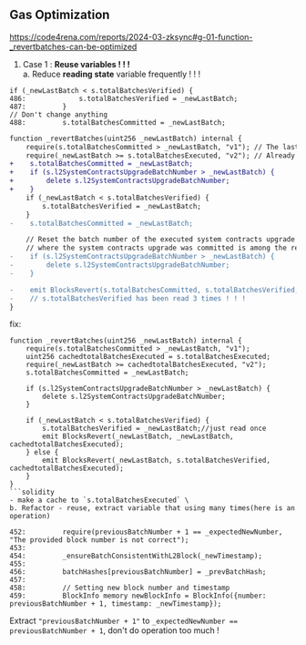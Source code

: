 ## Gas Optimization
https://code4rena.com/reports/2024-03-zksync#g-01-function-_revertbatches-can-be-optimized
1. Case 1 : **Reuse variables ! ! !**\
a. Reduce **reading state** variable frequently ! ! !
```solidity
if (_newLastBatch < s.totalBatchesVerified) {
486:             s.totalBatchesVerified = _newLastBatch;
487:         }
// Don't change anything
488:         s.totalBatchesCommitted = _newLastBatch;
```
```diff
function _revertBatches(uint256 _newLastBatch) internal {
    require(s.totalBatchesCommitted > _newLastBatch, "v1"); // The last committed batch is less than new last batch
    require(_newLastBatch >= s.totalBatchesExecuted, "v2"); // Already executed batches cannot be reverted
+    s.totalBatchesCommitted = _newLastBatch;
+    if (s.l2SystemContractsUpgradeBatchNumber > _newLastBatch) {
+        delete s.l2SystemContractsUpgradeBatchNumber;
+    }
    if (_newLastBatch < s.totalBatchesVerified) {
        s.totalBatchesVerified = _newLastBatch;
    }
-    s.totalBatchesCommitted = _newLastBatch;

    // Reset the batch number of the executed system contracts upgrade transaction if the batch
    // where the system contracts upgrade was committed is among the reverted batches.
-    if (s.l2SystemContractsUpgradeBatchNumber > _newLastBatch) {
-        delete s.l2SystemContractsUpgradeBatchNumber;
-    }

-    emit BlocksRevert(s.totalBatchesCommitted, s.totalBatchesVerified, s.totalBatchesExecuted);
-    // s.totalBatchesVerified has been read 3 times ! ! !
}
```
fix:
```solidity
function _revertBatches(uint256 _newLastBatch) internal {
    require(s.totalBatchesCommitted > _newLastBatch, "v1");
    uint256 cachedtotalBatchesExecuted = s.totalBatchesExecuted;
    require(_newLastBatch >= cachedtotalBatchesExecuted, "v2");
    s.totalBatchesCommitted = _newLastBatch;
    
    if (s.l2SystemContractsUpgradeBatchNumber > _newLastBatch) {
        delete s.l2SystemContractsUpgradeBatchNumber;
    }

    if (_newLastBatch < s.totalBatchesVerified) {
        s.totalBatchesVerified = _newLastBatch;//just read once
        emit BlocksRevert(_newLastBatch, _newLastBatch, cachedtotalBatchesExecuted);
    } else {
        emit BlocksRevert(_newLastBatch, s.totalBatchesVerified, cachedtotalBatchesExecuted);
    }
}
```solidity
- make a cache to `s.totalBatchesExecuted` \
b. Refactor - reuse, extract variable that using many times(here is an operation)

452:         require(previousBatchNumber + 1 == _expectedNewNumber, "The provided block number is not correct");
453: 
454:         _ensureBatchConsistentWithL2Block(_newTimestamp);
455: 
456:         batchHashes[previousBatchNumber] = _prevBatchHash;
457: 
458:         // Setting new block number and timestamp
459:         BlockInfo memory newBlockInfo = BlockInfo({number: previousBatchNumber + 1, timestamp: _newTimestamp});
```
Extract `"previousBatchNumber + 1"` to `_expectedNewNumber == previousBatchNumber + 1`, don't do operation too much !